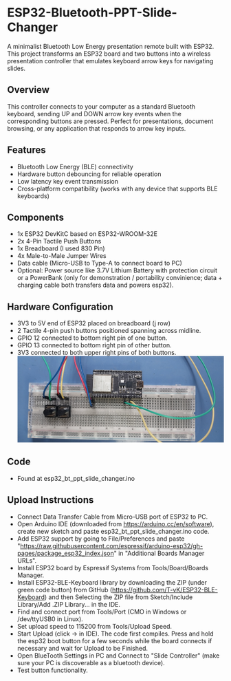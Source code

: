 # ESP32-Bluetooth-PPT-Slide-Changer
A minimalist Bluetooth Low Energy presentation remote built with ESP32. This project transforms an ESP32 board and two buttons into a wireless presentation controller that emulates keyboard arrow keys for navigating slides.
## Overview
This controller connects to your computer as a standard Bluetooth keyboard, sending UP and DOWN arrow key events when the corresponding buttons are pressed. Perfect for presentations, document browsing, or any application that responds to arrow key inputs.
## Features
- Bluetooth Low Energy (BLE) connectivity
- Hardware button debouncing for reliable operation
- Low latency key event transmission
- Cross-platform compatibility (works with any device that supports BLE keyboards)
## Components
- 1x ESP32 DevKitC based on ESP32-WROOM-32E
- 2x 4-Pin Tactile Push Buttons
- 1x Breadboard (I used 830 Pin)
- 4x Male-to-Male Jumper Wires
- Data cable (Micro-USB to Type-A to connect board to PC)
- Optional: Power source like 3.7V Lithium Battery with protection circuit or a PowerBank (only for demonstration / portability convinience; data + charging cable both transfers data and powers esp32).
## Hardware Configuration
- 3V3 to 5V end of ESP32 placed on breadboard (j row)
- 2 Tactile 4-pin push buttons positioned spanning across midline.
- GPIO 12 connected to bottom right pin of one button.
- GPIO 13 connected to bottom right pin of other button.
- 3V3 connected to both upper right pins of both buttons.
![ESP32-Bluetooth-PPT-Slide-Changer](https://github.com/justavik/ESP32-Bluetooth-PPT-Slide-Changer/blob/main/ESP32_Bluetooth_PPT_Slide_Changer_Hardware_Config.jpg)
## Code
- Found at esp32_bt_ppt_slide_changer.ino
## Upload Instructions
- Connect Data Transfer Cable from Micro-USB port of ESP32 to PC.
- Open Arduino IDE (downloaded from https://arduino.cc/en/software), create new sketch and paste esp32_bt_ppt_slide_changer.ino code.
- Add ESP32 support by going to File/Preferences and paste "https://raw.githubusercontent.com/espressif/arduino-esp32/gh-pages/package_esp32_index.json" in "Additional Boards Manager URLs".
- Install ESP32 board by Espressif Systems from Tools/Board/Boards Manager.
- Install ESP32-BLE-Keyboard library by downloading the ZIP (under green code button) from GitHub (https://github.com/T-vK/ESP32-BLE-Keyboard) and then Selecting the ZIP file from Sketch/Include Library/Add .ZIP Library... in the IDE.
- Find and connect port from Tools/Port (CMO in Windows or /dev/ttyUSB0 in Linux).
- Set upload speed to 115200 from Tools/Upload Speed.
- Start Upload (click -> in IDE). The code first compiles. Press and hold the esp32 boot button for a few seconds while the board connects if necessary and wait for Upload to be Finished.
- Open BlueTooth Settings in PC and Connect to "Slide Controller" (make sure your PC is discoverable as a bluetooth device).
- Test button functionality.
